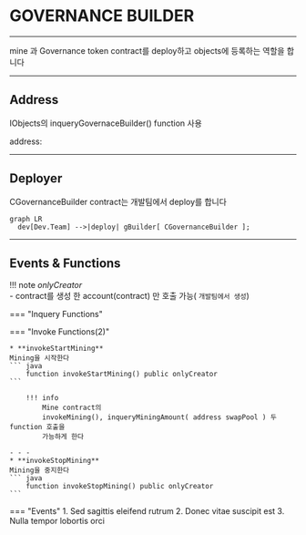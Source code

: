 # **GOVERNANCE BUILDER**
- - -
mine 과 Governance token contract를 deploy하고 objects에 등록하는 역할을 합니다   

- - -
## **Address**
IObjects의 inqueryGovernaceBuilder() function 사용

address:    
- - -

## **Deployer**

CGovernanceBuilder contract는 개발팀에서 deploy를 합니다   

``` mermaid
graph LR
  dev[Dev.Team] -->|deploy| gBuilder[ CGovernanceBuilder ];
 ```
- - -

## **Events & Functions**

!!! note
    *onlyCreator*   
     - contract를 생성 한 account(contract) 만 호출 가능( `개발팀에서 생성`)   

=== "Inquery Functions"
   
=== "Invoke Functions(2)"

    * **invokeStartMining**   
    Mining을 시작한다   
    ``` java
        function invokeStartMining() public onlyCreator 
    ```  

        !!! info
            Mine contract의      
            invokeMining(), inqueryMiningAmount( address swapPool ) 두 function 호출을   
            가능하게 한다  
      
    - - -
    * **invokeStopMining**   
    Mining을 중지한다
    ``` java
        function invokeStopMining() public onlyCreator
    ```  
    
=== "Events"
    1. Sed sagittis eleifend rutrum
    2. Donec vitae suscipit est
    3. Nulla tempor lobortis orci

